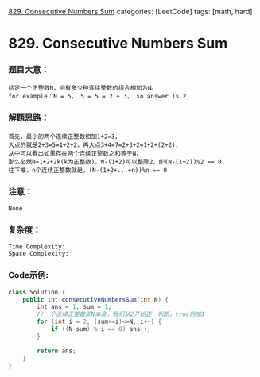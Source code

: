 [829. Consecutive Numbers Sum](https://leetcode.com/problems/consecutive-numbers-sum/)
categories: [LeetCode]
tags: [math, hard] 
# <span id="829">829. Consecutive Numbers Sum</span>
### 题目大意：
    给定一个正整数N，问有多少种连续整数的组合相加为N。
    for example：N = 5， 5 = 5 = 2 + 3， so answer is 2
### 解题思路：
    首先，最小的两个连续正整数相加1+2=3，
    大点的就是2+3=5=1+2+2，再大点3+4=7=2+3+2=1+2+(2+2)，
    从中可以看出如果存在两个连续正整数之和等于N，
    那么必然N=1+2+2k(k为正整数)，N-(1+2)可以整除2，即(N-(1+2))%2 == 0.
    往下推，n个连续正整数就是，(N-(1+2+...+n))%n == 0
### 注意：
    None
### 复杂度：
    Time Complexity: 
    Space Complexity: 
### Code示例:
```Java
class Solution {
    public int consecutiveNumbersSum(int N) {
        int ans = 1, sum = 1;
        //一个连续正整数即N本身，我们从2开始逐一判断，true则加1
        for (int i = 2; (sum+=i)<=N; i++) {
            if ((N-sum) % i == 0) ans++;
        }

        return ans;
    }
}
```
